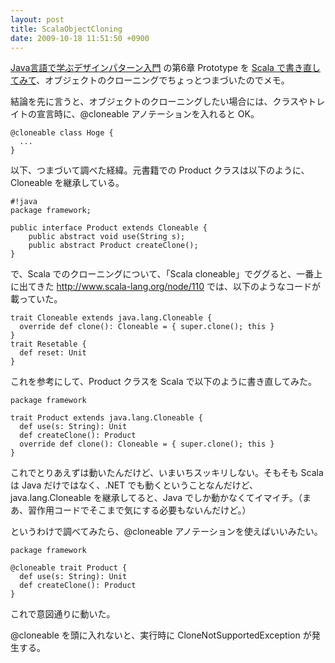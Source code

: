 ```yaml
---
layout: post
title: ScalaObjectCloning
date: 2009-10-18 11:51:50 +0900
---
```



[Java言語で学ぶデザインパターン入門](http://www.amazon.co.jp/dp/4797327030/) の第6章 Prototype を [Scala で書き直してみて](http://github.com/mizzy/scala-design-patterns/tree/master/Prototype/)、オブジェクトのクローニングでちょっとつまづいたのでメモ。

結論を先に言うと、オブジェクトのクローニングしたい場合には、クラスやトレイトの宣言時に、@cloneable アノテーションを入れると OK。

	
	@cloneable class Hoge {
	  ...
	}
	

以下、つまづいて調べた経緯。元書籍での Product クラスは以下のように、Cloneable を継承している。

	
	#!java
	package framework;
	
	public interface Product extends Cloneable {
	    public abstract void use(String s);
	    public abstract Product createClone(); 
	}
	

で、Scala でのクローニングについて、「Scala cloneable」でググると、一番上に出てきた http://www.scala-lang.org/node/110 では、以下のようなコードが載っていた。

	
	trait Cloneable extends java.lang.Cloneable {
	  override def clone(): Cloneable = { super.clone(); this }
	}
	trait Resetable {
	  def reset: Unit
	}
	

これを参考にして、Product クラスを Scala で以下のように書き直してみた。

	
	package framework
	 
	trait Product extends java.lang.Cloneable {
	  def use(s: String): Unit
	  def createClone(): Product
	  override def clone(): Cloneable = { super.clone(); this }
	}
	

これでとりあえずは動いたんだけど、いまいちスッキリしない。そもそも Scala は Java だけではなく、.NET でも動くということなんだけど、java.lang.Cloneable を継承してると、Java でしか動かなくてイマイチ。（まあ、習作用コードでそこまで気にする必要もないんだけど。）

というわけで調べてみたら、@cloneable アノテーションを使えばいいみたい。

	
	package framework
	 
	@cloneable trait Product {
	  def use(s: String): Unit
	  def createClone(): Product
	}
	

これで意図通りに動いた。

@cloneable を頭に入れないと、実行時に CloneNotSupportedException が発生する。

